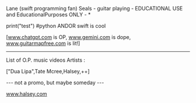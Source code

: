 Lane (swift programming fan) Seals - guitar playing - EDUCATIONAL USE and  EducationalPurposes ONLY - * 

print("test")
#python ANDOR swift is cool

[www.chatgpt.com is OP,
www.gemini.com is dope,
www.guitarmapfree.com is lit!]

---------------------------------

List of O.P. music videos Artists :

["Dua Lipa",Tate Mcree,Halsey,++]

--- not a promo, but maybe someday ---

www.halsey.com

